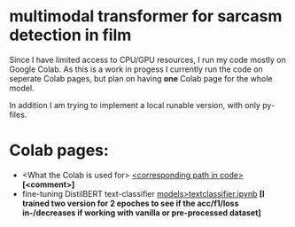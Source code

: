 # multimodal transformer for sarcasm detection in film

Since I have limited access to CPU/GPU resources, I run my code mostly on Google Colab. 
As this is a work in progess I currently run the code on seperate Colab pages, but plan on having **one** Colab page for the whole model.

In addition I am trying to implement a local runable version, with only py-files.

# Colab pages:
- <What the Colab is used for<hlblv>> [<corresponding path in code<hlblv>>]() **[<comment<hlblv>>]**
- fine-tuning DistilBERT text-classifier [models>textclassifier.ipynb](https://colab.research.google.com/drive/1eSQKiT72yV0JJ83-_52VBaj70JU7lzFS?usp=sharing)
**[I trained two version for 2 epoches to see if the acc/f1/loss in-/decreases if working with vanilla or pre-processed dataset]**